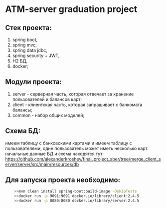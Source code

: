 # ATM-server graduation project
## Cтек проекта:

 1) spring boot,
 2) spring mvc,
 3) spring data jdbc,
 4) spring security + JWT,
 5) H2 БД,
 6) docker;

## Модули проекта:
 1) server -  серверная часть, которая отвечает за хранение пользователей и балансов карт;
 2) client -  клиентская часть, которая запрашивает с банкомата балансы;
 3) common -  набор общих моделей;

## Схема БД: 
имеем таблицу с банковскими картами и имеем таблицу с пользователями, один пользователь может иметь несколько карт.
начальные данные БД и схема находятся тут: 
https://github.com/alexanderkroshev/final_project_sber/tree/merge_client_server/server/src/main/resources/db

## Для запуска проекта необходимо:
```bash
    >>mvn clean install spring-boot:build-image -DskipTests
    >>docker run -p 9091:9091 docker.io/library/client:2.4.5
    >>docker run -p 8080:8080 docker.io/library/server:2.4.5
```

